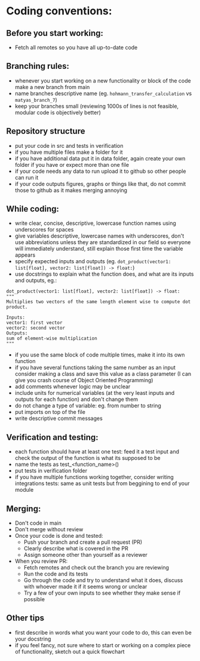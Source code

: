 # Coding conventions:
## Before you start working:
- Fetch all remotes so you have all up-to-date code
	
## Branching rules:
- whenever you start working on a new functionality or block of the code make a new branch from main
- name branches descriptive name (eg. `hohmann_transfer_calculation` vs `matyas_branch_7`)
- keep your branches small (reviewing 1000s of lines is not feasible, modular code is objectively better)

## Repository structure
- put your code in src and tests in verification
- if you have multiple files make a folder for it
- if you have additional data put it in data folder, again create your own folder if you have or expect more than one file
- if your code needs any data to run upload it to github so other people can run it
- if your code outputs figures, graphs or things like that, do not commit those to github as it makes merging annoying

## While coding:
- write clear, concise, descriptive, lowercase function names using underscores for spaces
- give variables descriptive, lowercase names with underscores, don't use abbreviations unless they are standardized in our field so everyone will immediately understand, still explain those first time the variable appears
- specify expected inputs and outputs (eg. `dot_product(vector1: list[float], vector2: list[float]) -> float:`)
- use docstrings to explain what the function does, and what are its inputs and outputs, eg.:
```
dot_product(vector1: list[float], vector2: list[float]) -> float:
"""
Multiplies two vectors of the same length element wise to compute dot product.

Inputs:
vector1: first vector
vector2: second vector
Outputs:
sum of element-wise multiplication	
"""
```
- if you use the same block of code multiple times, make it into its own function
- if you have several functions taking the same number as an input consider making a class and save this value as a class parameter (I can give you crash course of Object Oriented Programming)
- add comments whenever logic may be unclear
- include units for numerical variables (at the very least inputs and outputs for each function) and don't change them
- do not change a type of variable: eg. from number to string
- put imports on top of the file
- write descriptive commit messages

## Verification and testing:
- each function should have at least one test: feed it a test input and check the output of the function is what its supposed to be
- name the tests as test_<function_name>()
- put tests in verification folder
- if you have multiple functions working together, consider writing integrations tests: same as unit tests but from beggining to end of your module

## Merging:
- Don't code in main
- Don't merge without review
- Once your code is done and tested:
	- Push your branch and create a pull request (PR)
	- Clearly describe what is covered in the PR
	- Assign someone other than yourself as a reviewer
- When you review PR:
	- Fetch remotes and check out the branch you are reviewing
	- Run the code and its tests
	- Go through the code and try to understand what it does, discuss with whoever made it if it seems wrong or unclear
	- Try a few of your own inputs to see whether they make sense if possible

## Other tips
- first describe in words what you want your code to do, this can even be your docstring
- if you feel fancy, not sure where to start or working on a complex piece of functionality, sketch out a quick flowchart
